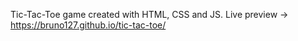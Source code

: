 Tic-Tac-Toe game created with HTML, CSS and JS.
Live preview -> https://bruno127.github.io/tic-tac-toe/
